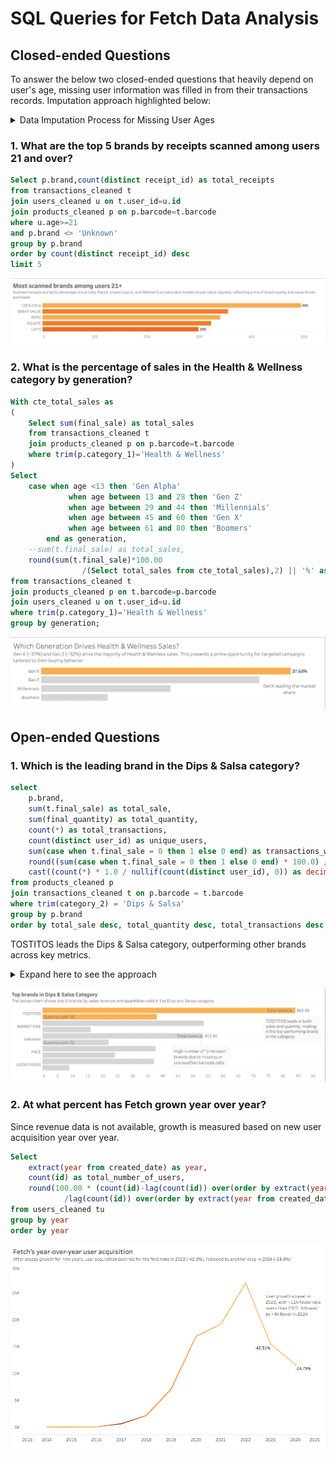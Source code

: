 # SQL Queries for Fetch Data Analysis

## Closed-ended Questions
To answer the below two closed-ended questions that heavily depend on user's age, missing user information was filled in from their transactions records. Imputation approach highlighted below:
<details>
<summary>Data Imputation Process for Missing User Ages</summary>

<img src="Images/Age_distribution.png?raw=true" alt="User Age Distribution" width="600"/>

Since 99.48% of users in the transactions table are not present in the users table, we needed to impute age data to maintain the distribution shown in the chart above. This imputation was necessary for answering age-related questions accurately.

```sql
with cte_new_users as (
    -- Identifying unique users from transactions_cleaned table that are not in users_cleaned 
    -- and capturing the earliest purchase date as created_date
    select distinct t.user_id, min(t.purchase_date) as created_date
    from transactions_cleaned t
    left join users_cleaned_copy u on t.user_id = u.id
    where u.id is null
    group by t.user_id
),
cte_age_distribution as (
	-- Calculating the percentage distribution of users across different age groups 
    -- based on the existing users_cleaned table and excluding the outliers
    select 
        case 
            when age between 11 and 20 then '11-20'
            when age between 21 and 30 then '21-30'
            when age between 31 and 40 then '31-40'
            when age between 41 and 50 then '41-50'
            when age between 51 and 60 then '51-60'
            when age between 61 and 70 then '61-70'
            else '71-80'
        end as age_group,
        round(count(*) * 100.0 / 
        			(select count(*) from users_cleaned where age is not null and age between 11 and 80), 2) as percentage_of_total
    from users_cleaned
    where age is not null and age between 11 and 80
    group by age_group
),
cte_distributed_users as (
	 -- Determining the exact number of new users to assign to each age group 
-- Logic
    --  Multiplies the percentage of each age group by the total number of missing users, which gives the exact count of users that should go into each bin.  
    --  This ensures that the new users are distributed proportionally, maintaining the same age distribution as the existing users.  
    select age_group, 
           round(percentage_of_total / 
           				100.0 * (select count(*) from cte_new_users)) as num_users
    from cte_age_distribution
),
ranked_cte_new_users as (
		-- Generates a unique row number for each missing user 
-- Logic
	-- This guarantees that every age group receives the correct number of users without exceeding or falling short of the expected distribution
    -- Users are placed into age groups by comparing their row number to the cumulative count of users needed for each group
    select m.user_id, m.created_date, 
           row_number() over () as row_num
    from cte_new_users m
),
cte_assigned_users as (
    -- Assigning ages an estimated age to each new user based on row number ranking
    -- Uses the cumulative count of required users per age group to allocate ages
    select r.user_id, r.created_date,
        case 
            when r.row_num <= (select sum(num_users) from cte_distributed_users where age_group = '11-20') then 15
            when r.row_num <= (select sum(num_users) from cte_distributed_users where age_group in ('11-20', '21-30')) then 25
            when r.row_num <= (select sum(num_users) from cte_distributed_users where age_group in ('11-20', '21-30', '31-40')) then 35
            when r.row_num <= (select sum(num_users) from cte_distributed_users where age_group in ('11-20', '21-30', '31-40', '41-50')) then 45
            when r.row_num <= (select sum(num_users) from cte_distributed_users where age_group in ('11-20', '21-30', '31-40', '41-50', '51-60')) then 55
            when r.row_num <= (select sum(num_users) from cte_distributed_users where age_group in ('11-20', '21-30', '31-40', '41-50', '51-60', '61-70')) then 65
            else 75
        end as estimated_age
    from ranked_cte_new_users r
)
-- Inserting the new users into the users table
insert into users_cleaned (id, age, birth_date, created_date, state, language, gender)
select 
    user_id, 
    estimated_age,
    current_date - interval '1 year' * a.estimated_age as birth_date,
    created_date,
    'unknown' as state,
    'unknown' as language,
    'unknown' as gender
from cte_assigned_users;
```

This approach ensures that the age distribution of the imputed users matches the observed distribution in the existing user data, making our age-based analysis more accurate and representative.
</details>

### 1. What are the top 5 brands by receipts scanned among users 21 and over?

```sql
Select p.brand,count(distinct receipt_id) as total_receipts
from transactions_cleaned t
join users_cleaned u on t.user_id=u.id
join products_cleaned p on p.barcode=t.barcode
where u.age>=21
and p.brand <> 'Unknown'
group by p.brand
order by count(distinct receipt_id) desc
limit 5
```

![Top_brands_over_21](Images/top_brands_over_21.png?raw=true)

### 2. What is the percentage of sales in the Health & Wellness category by generation?

```sql
With cte_total_sales as
(
	Select sum(final_sale) as total_sales
	from transactions_cleaned t
	join products_cleaned p on p.barcode=t.barcode
	where trim(p.category_1)='Health & Wellness'
)
Select 
	case when age <13 then 'Gen Alpha'
			 when age between 13 and 28 then 'Gen Z'
			 when age between 29 and 44 then 'Millennials'
			 when age between 45 and 60 then 'Gen X'
			 when age between 61 and 80 then 'Boomers'
		end as generation,
	--sum(t.final_sale) as total_sales,
	round(sum(t.final_sale)*100.00
				/(Select total_sales from cte_total_sales),2) || '%' as percentage_of_total_sales
from transactions_cleaned t
join products_cleaned p on t.barcode=p.barcode
join users_cleaned u on t.user_id=u.id
where trim(p.category_1)='Health & Wellness'
group by generation;
```
![sales_by_generation](Images/sales_by_generation.png?raw=true)
## Open-ended Questions

### 1. Which is the leading brand in the Dips & Salsa category?

```sql
select 
    p.brand,
    sum(t.final_sale) as total_sale,
    sum(final_quantity) as total_quantity,
    count(*) as total_transactions,
    count(distinct user_id) as unique_users,
    sum(case when t.final_sale = 0 then 1 else 0 end) as transactions_with_zero_sale_value, --count of transactions for this brand that have final_quantity=0
    round((sum(case when t.final_sale = 0 then 1 else 0 end) * 100.0) / count(*),2) as zero_sale_percentage, -- % zero sale transactions
    cast((count(*) * 1.0 / nullif(count(distinct user_id), 0)) as decimal(10,2)) as transactions_per_user -- transaction frequency per user
from products_cleaned p
join transactions_cleaned t on p.barcode = t.barcode
where trim(category_2) = 'Dips & Salsa'
group by p.brand
order by total_sale desc, total_quantity desc, total_transactions desc;
```
TOSTITOS leads the Dips & Salsa category, outperforming other brands across key metrics.
<details>
<summary>Expand here to see the approach</summary>

	
| brand | total_sale | total_quantity | total_transactions | unique_users | transactions_with_zero_sale_value | zero_sale_percentage | transactions_per_user |
|-------|------------|----------------|-------------------|--------------|----------------------------------|---------------------|----------------------|
| TOSTITOS | 83.98 | 38.00 | 36 | 35 | 19 | 52.78 | 1.03 |
| MARKETSIDE | 53.53 | 16.00 | 16 | 16 | 3 | 18.75 | 1.00 |
| Unknown | 53.40 | 22.00 | 21 | 21 | 12 | 57.14 | 1.00 |
| PACE | 37.56 | 24.00 | 24 | 24 | 12 | 50.00 | 1.00 |
| GOOD FOODS | 36.97 | 9.00 | 9 | 9 | 6 | 66.67 | 1.00 |

Despite ~52% of transactions having zero-sale values (assumed data ingestion issue for final_sale, but valid records), it still ranks highest in total revenue and quantity sold (38 units). While transaction frequency per user remains low across brands, TOSTITOS maintains the highest total transactions and engagement, making it the category leader.

Metrics Used:  
- Primary Metrics: Total revenue, Total units sold
- Secondary Metrics: Zero-sale percentage, Transactions per user ratio

</details>

![dips_and_salsa_chart](Images/dips_and_salsa.png?raw=true)


### 2. At what percent has Fetch grown year over year?

Since revenue data is not available, growth is measured based on new user acquisition year over year.

```sql
Select
	extract(year from created_date) as year,
	count(id) as total_number_of_users,
	round(100.00 * (count(id)-lag(count(id)) over(order by extract(year from created_date)))
			/lag(count(id)) over(order by extract(year from created_date)),2) as yoy_growth
from users_cleaned tu
group by year
order by year
```
![Yoy_growth_chart](Images/Yoy_growth_chart.png?raw=true)
